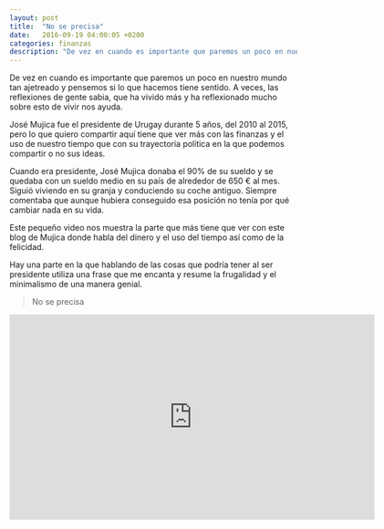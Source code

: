 ```yaml
---
layout: post
title:  "No se precisa"
date:   2016-09-19 04:00:05 +0200
categories: finanzas
description: "De vez en cuando es importante que paremos un poco en nuestro mundo tan ajetreado y pensemos si lo que hacemos tiene sentido. A veces, las reflexiones de gente sabia, que ha vivido más y ha reflexionado mucho sobre esto de vivir nos ayuda."
---
```


De vez en cuando es importante que paremos un poco en nuestro mundo tan ajetreado y pensemos si lo que hacemos tiene sentido. A veces, las reflexiones de gente sabia, que ha vivido más y ha reflexionado mucho sobre esto de vivir nos ayuda. 

José Mujica fue el presidente de Urugay durante 5 años, del 2010 al 2015, pero lo que quiero compartir aquí tiene que ver más con las finanzas y el uso de nuestro tiempo que con su trayectoria política en la que podemos compartir o no sus ideas.

Cuando era presidente, José Mujica donaba el 90% de su sueldo y se quedaba con un sueldo medio en su país de alrededor de 650 € al mes. Siguió viviendo en su granja y conduciendo su coche antiguo. Siempre comentaba que aunque hubiera conseguido esa posición no tenía por qué cambiar nada en su vida.

Este pequeño video nos muestra la parte que más tiene que ver con este blog de Mujica donde habla del dinero y el uso del tiempo así como de la felicidad. 

Hay una parte en la que hablando de las cosas que podría tener al ser presidente utiliza una frase que me encanta y resume la frugalidad y el minimalismo de una manera genial.

> No se precisa

<iframe width="640" height="360" src="https://www.youtube-nocookie.com/embed/4GX6a2WEA1Q?rel=0" frameborder="0" allowfullscreen></iframe>